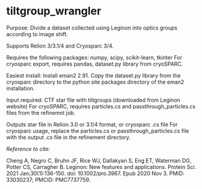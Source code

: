 # tiltgroup_wrangler
Purpose: Divide a dataset collected using Leginon into optics groups according to image shift.

Supports Relion 3/3.1/4 and Cryosparc 3/4.

Requires the following packages: numpy, scipy, scikit-learn, tkinter
For cryosparc export, requires pandas, dataset.py library from cryoSPARC.

Easiest install: Install eman2 2.91. Copy the dataset.py library from the cryosparc directory to the python site packages directory of the eman2 installation.

Input required: CTF star file with tiltgroups (downloaded from Leginon website)
For cryoSPARC, requires particles.cs and passthrough_particles.cs files from the refinemnt job.

Outputs star file in Relion 3.0 or 3.1/4 format, or cryosparc .cs file 
For cryosparc usage, replace the particles.cs or passthrough_particles.cs file with the output .cs file in the refinement directory.

*Reference to cite:*

Cheng A, Negro C, Bruhn JF, Rice WJ, Dallakyan S, Eng ET, Waterman DG, Potter CS, Carragher B. Leginon: New features and applications. Protein Sci. 2021 Jan;30(1):136-150. doi: 10.1002/pro.3967. Epub 2020 Nov 3. PMID: 33030237; PMCID: PMC7737759.
